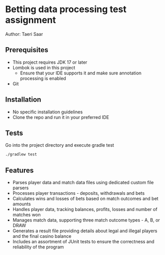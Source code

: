 # Betting data processing test assignment
Author: Taeri Saar

## Prerequisites
* This project requires JDK 17 or later
* Lombok is used in this project
    * Ensure that your IDE supports it and make sure annotation processing is enabled
* Git

## Installation
* No specific installation guidelines
* Clone the repo and run it in your preferred IDE

## Tests

Go into the project directory and execute gradle test
```bash
./gradlew test
```

## Features
* Parses player data and match data files using dedicated custom file parsers
* Processes player transactions - deposits, withdrawals and bets
* Calculates wins and losses of bets based on match outcomes and bet amounts
* Handles player data, tracking balances, profits, losses and number of matches won
* Manages match data, supporting three match outcome types - A, B, or DRAW
* Generates a result file providing details about legal and illegal players and the final casino balance
* Includes an assortment of JUnit tests to ensure the correctness and reliability of the program